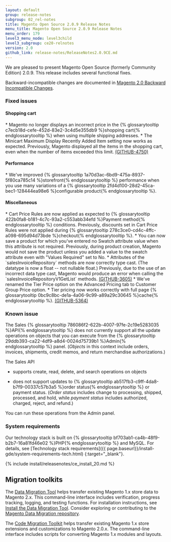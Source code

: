 ```yaml
---
layout: default
group: release-notes
subgroup: 02_rel-notes
title: Magento Open Source 2.0.9 Release Notes
menu_title: Magento Open Source 2.0.9 Release Notes
menu_order: 179
level3_menu_node: level3child
level3_subgroup: ce20-relnotes
version: 2.0
github_link: release-notes/ReleaseNotes2.0.9CE.md
---
```


We are pleased to present Magento Open Source (formerly Community Edition) 2.0.9. This release includes several functional fixes.


Backward-incompatible changes are documented in <a href="{{ page.baseurl}}/release-notes/changes_2.0.html" target="_blank">Magento 2.0 Backward Incompatible Changes</a>.



### Fixed issues


#### Shopping cart

<!--- 56019/49716 -->* Magento no longer displays an incorrect price in the {% glossarytooltip c7ecb18d-cefe-452d-83e2-3c4d5e355db9 %}shopping cart{% endglossarytooltip %} when using multiple shipping addresses.

<!--- 55464/53793 -->* The Minicart Maximum Display Recently Added Item setting now works as expected.  Previously, Magento displayed all the items in the shopping cart, even when the number of items exceeded this limit. <a href="https://github.com/magento/magento2/issues/4750" target="_blank">(GITHUB-4750)</a> 


#### Performance

<!--- 54682 -->* We've improved {% glossarytooltip 1a70d3ac-6bd9-475a-8937-5f80ca785c14 %}storefront{% endglossarytooltip %} performance when you use many variations of a {% glossarytooltip 2fd4d100-28d2-45ca-bec1-128444ea98e6 %}configurable product{% endglossarytooltip %}.


#### Miscellaneous

<!--- 55362/45339 -->* Cart Price Rules are now applied as expected to {% glossarytooltip 422b0fa8-b181-4c7c-93a2-c553abb34efd %}Payment method{% endglossarytooltip %} conditions. Previously, discounts set in Cart Price Rules were not applied during {% glossarytooltip 278c3ce0-cd4c-4ffc-a098-695d94d73bde %}checkout{% endglossarytooltip %}. 



<!--- 55513/51015 -->* You can now save a product for which you've entered no Swatch attribute value when this attribute is not required.  Previously, during product creation, Magento would not save the product unless you added a value to the swatch attribute even with "Values Required" set to No. 
 

<!--- 55465/50026 -->* Attributes of the `salesInvoiceRepository` methods are now correctly type cast. (The datatype is now a float -- not nullable float.)  Previously, due to the use of an incorrect data type cast, Magento would produce an error when calling the `salesInvoiceRepositoryV1GetList` methods. <a href="https://github.com/magento/magento2/issues/3605" target="_blank">(GITHUB-3605)</a> 


<!--- 55461/54224 -->* We've renamed the Tier Price option on the Advanced Pricing tab to Customer Group Price option. 


<!--- 55441/55055 -->* Tier pricing now works correctly with full page {% glossarytooltip 0bc9c8bc-de1a-4a06-9c99-a89a29c30645 %}cache{% endglossarytooltip %}. <a href="https://github.com/magento/magento2/issues/5364" target="_blank">(GITHUB-5364)</a>


 

<!--- Omitted (can't be reproduced or won't fix) 48425, 53777, 54721, 54804, 54718, 54647-->

### Known issue

<!--- 52805 -->The Sales {% glossarytooltip 786086f2-622b-4007-97fe-2c19e5283035 %}API{% endglossarytooltip %} does not currently support all the update operations on objects that you can execute from the {% glossarytooltip 29ddb393-ca22-4df9-a8d4-0024d75739b1 %}Admin{% endglossarytooltip %} panel. (<i>Objects</i> in this context include orders, invoices, shipments, credit memos, and return merchandise authorizations.) 


The Sales API

* supports create, read, delete, and search operations on objects

* does not support updates to {% glossarytooltip ab517fb3-c9ff-4da8-b7f9-00337c57b3a5 %}order status{% endglossarytooltip %} or payment status. (<i>Order status</i> includes change to processing, shipped, processed, and hold, while <i>payment status</i> includes authorized, charged, reject, and refund.)

You can run these operations from the Admin panel.




### System requirements
Our technology stack is built on {% glossarytooltip bf703ab1-ca4b-48f9-b2b7-16a81fd46e02 %}PHP{% endglossarytooltip %} and MySQL. For details, see [Technology stack requirements]({{ page.baseurl}}/install-gde/system-requirements-tech.html)
{:target="_blank"}.

{% include install/releasenotes/ce_install_20.md %}


## Migration toolkits
The <a href="{{ page.baseurl}}/migration/migration-migrate.html" target="_blank">Data Migration Tool</a> helps transfer existing Magento 1.x store data to Magento 2.x. This command-line interface includes verification, progress tracking, logging, and testing functions. For installation instructions, see  <a href="{{ page.baseurl}}/migration/migration-tool-install.html" target="_blank">Install the Data Migration Tool</a>. Consider exploring or contributing to the <a href="https://github.com/magento/data-migration-tool" target="_blank"> Magento Data Migration repository</a>.

The <a href="https://github.com/magento/code-migration" target="_blank">Code Migration Toolkit</a> helps transfer existing Magento 1.x store extensions and customizations to Magento 2.0.x. The command-line interface includes scripts for converting Magento 1.x modules and layouts.
